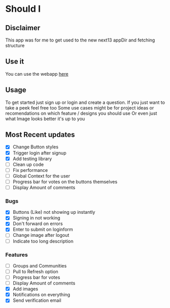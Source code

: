# Should I
## Disclaimer
This app was for me to get used to the new next13 appDir and fetching structure

## Use it
You can use the webapp [here](https://shouldi.wipdesign.de/)

## Usage
To get started just sign up or login and create a question.
If you just want to take a peek feel free too 
Some use cases might be for project ideas or recomendations on which feature / designs you should use
Or even just what Image looks better it's up to you

## Most Recent updates
- [x] Change Button styles
- [x] Trigger login after signup
- [x] Add testing library
- [ ] Clean up code
- [ ] Fix performance
- [ ] Global Context for the user
- [ ] Progress bar for votes on the buttons themselves
- [ ] Display Amount of comments

### Bugs
- [x] Buttons (Like) not showing up instantly
- [x] Signing in not working
- [x] Don't forward on errors
- [x] Enter to submit on loginform
- [ ] Change image after logout
- [ ] Indicate too long description

### Features
- [ ] Groups and Communities
- [ ] Pull to Refresh option
- [ ] Progress bar for votes
- [ ] Display Amount of comments
- [x] Add images
- [x] Notifications on everything
- [x] Send verification email
